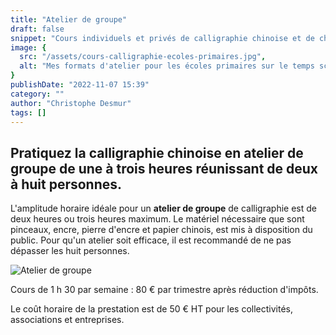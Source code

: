 ```yaml
---
title: "Atelier de groupe"
draft: false
snippet: "Cours individuels et privés de calligraphie chinoise et de chinois."
image: {
  src: "/assets/cours-calligraphie-ecoles-primaires.jpg",
  alt: "Mes formats d'atelier pour les écoles primaires sur le temps scolaire"
}
publishDate: "2022-11-07 15:39"
category: ""
author: "Christophe Desmur"
tags: []
---
```


## Pratiquez la calligraphie chinoise en **atelier de groupe** de une à trois heures réunissant de deux à huit personnes.

L'amplitude horaire idéale pour un **atelier de groupe** de calligraphie est de deux heures ou trois heures maximum. Le matériel nécessaire que sont pinceaux, encre, pierre d'encre et papier chinois, est mis à disposition du public. Pour qu'un atelier soit efficace, il est recommandé de ne pas dépasser les huit personnes.

![Atelier de groupe](/assets/atelier-de-groupe-calligraphie-lyon.jpg)

Cours de 1 h 30 par semaine : 80 € par trimestre après réduction d'impôts.

Le coût horaire de la prestation est de 50 € HT pour les collectivités, associations et entreprises.
